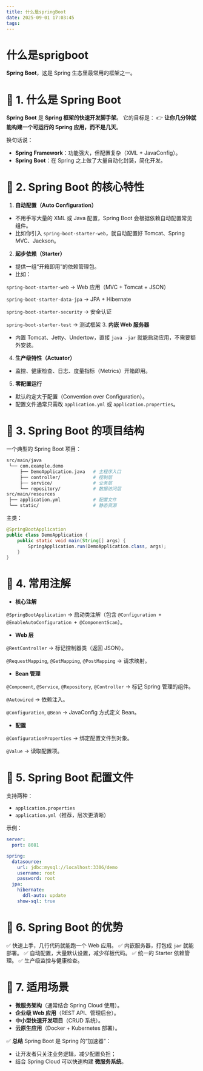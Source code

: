 ```yaml
---
title: 什么是springBoot
date: 2025-09-01 17:03:45
tags:
---
```



# 什么是sprigboot

 **Spring Boot**，这是 Spring 生态里最常用的框架之一。



# 🔹 1. 什么是 Spring Boot


**Spring Boot** 是 **Spring 框架的快速开发脚手架**。
它的目标是：
👉 **让你几分钟就能构建一个可运行的 Spring 应用，而不是几天**。


换句话说：
<!--more-->

- **Spring Framework**：功能强大，但配置复杂（XML + JavaConfig）。
- **Spring Boot**：在 Spring 之上做了大量自动化封装，简化开发。


# 🔹 2. Spring Boot 的核心特性


1. **自动配置（Auto Configuration）**

- 不用手写大量的 XML 或 Java 配置，Spring Boot 会根据依赖自动配置常见组件。
- 比如你引入 `spring-boot-starter-web`，就自动配置好 Tomcat、Spring MVC、Jackson。
2. **起步依赖（Starter）**

- 提供一组“开箱即用”的依赖管理包。
- 比如：


`spring-boot-starter-web` → Web 应用（MVC + Tomcat + JSON）


`spring-boot-starter-data-jpa` → JPA + Hibernate


`spring-boot-starter-security` → 安全认证


`spring-boot-starter-test` → 测试框架
3. **内嵌 Web 服务器**

- 内置 Tomcat、Jetty、Undertow，直接 `java -jar` 就能启动应用，不需要额外安装。
4. **生产级特性（Actuator）**

- 监控、健康检查、日志、度量指标（Metrics）开箱即用。
5. **零配置运行**

- 默认约定大于配置（Convention over Configuration）。
- 配置文件通常只需改 `application.yml` 或 `application.properties`。


# 🔹 3. Spring Boot 的项目结构


一个典型的 Spring Boot 项目：


```bash
src/main/java
 └── com.example.demo
     ├── DemoApplication.java   # 主程序入口
     ├── controller/            # 控制层
     ├── service/               # 业务层
     └── repository/            # 数据访问层
src/main/resources
 ├── application.yml            # 配置文件
 └── static/                    # 静态资源

```

主类：


```java
@SpringBootApplication
public class DemoApplication {
    public static void main(String[] args) {
        SpringApplication.run(DemoApplication.class, args);
    }
}

```


# 🔹 4. 常用注解


- **核心注解**


`@SpringBootApplication` → 启动类注解（包含 `@Configuration + @EnableAutoConfiguration + @ComponentScan`）。
- **Web 层**


`@RestController` → 标记控制器类（返回 JSON）。


`@RequestMapping`, `@GetMapping`, `@PostMapping` → 请求映射。
- **Bean 管理**


`@Component`, `@Service`, `@Repository`, `@Controller` → 标记 Spring 管理的组件。


`@Autowired` → 依赖注入。


`@Configuration`, `@Bean` → JavaConfig 方式定义 Bean。
- **配置**


`@ConfigurationProperties` → 绑定配置文件到对象。


`@Value` → 读取配置项。


# 🔹 5. Spring Boot 配置文件


支持两种：


- `application.properties`
- `application.yml`（推荐，层次更清晰）

示例：


```yaml
server:
  port: 8081

spring:
  datasource:
    url: jdbc:mysql://localhost:3306/demo
    username: root
    password: root
  jpa:
    hibernate:
      ddl-auto: update
    show-sql: true

```


# 🔹 6. Spring Boot 的优势


✅ 快速上手，几行代码就能跑一个 Web 应用。
✅ 内嵌服务器，打包成 `jar` 就能部署。
✅ 自动配置，大量默认设置，减少样板代码。
✅ 统一的 Starter 依赖管理。
✅ 生产级监控与健康检查。



# 🔹 7. 适用场景


- **微服务架构**（通常结合 Spring Cloud 使用）。
- **企业级 Web 应用**（REST API、管理后台）。
- **中小型快速开发项目**（CRUD 系统）。
- **云原生应用**（Docker + Kubernetes 部署）。


✅ **总结**
Spring Boot 是 Spring 的“加速器”：


- 让开发者只关注业务逻辑，减少配置负担；
- 结合 Spring Cloud 可以快速构建 **微服务系统**。
